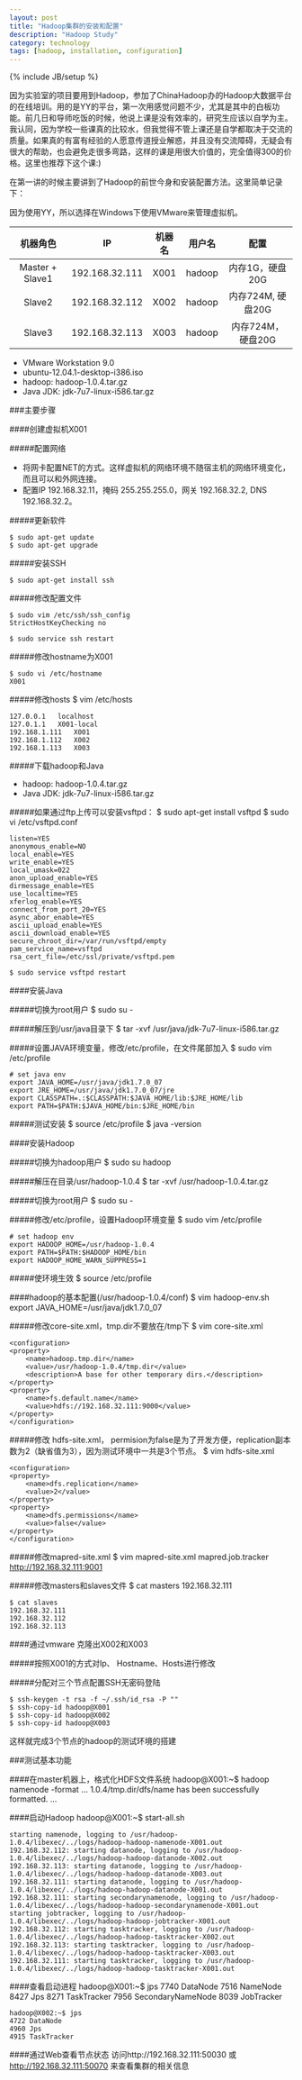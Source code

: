 ```yaml
---
layout: post
title: "Hadoop集群的安装和配置"
description: "Hadoop Study"
category: technology
tags: [hadoop, installation, configuration]
---
```

{% include JB/setup %}

因为实验室的项目要用到Hadoop，参加了ChinaHadoop办的Hadoop大数据平台的在线培训。用的是YY的平台，第一次用感觉问题不少，尤其是其中的白板功能。前几日和导师吃饭的时候，他说上课是没有效率的，研究生应该以自学为主。我认同，因为学校一些课真的比较水，但我觉得不管上课还是自学都取决于交流的质量。如果真的有富有经验的人愿意传道授业解惑，并且没有交流障碍，无疑会有很大的帮助，也会避免走很多弯路，这样的课是用很大价值的，完全值得300的价格。这里也推荐下这个课:)

在第一讲的时候主要讲到了Hadoop的前世今身和安装配置方法。这里简单记录下：

因为使用YY，所以选择在Windows下使用VMware来管理虚拟机。

 机器角色        | IP             | 机器名 | 用户名 | 配置
:---------------:|:--------------:|:------:|:------:|:-----------------:
 Master + Slave1 | 192.168.32.111 | X001   | hadoop | 内存1G，硬盘20G
 Slave2          | 192.168.32.112 | X002   | hadoop | 内存724M, 硬盘20G
 Slave3          | 192.168.32.113 | X003   | hadoop | 内存724M，硬盘20G

* VMware Workstation 9.0
* ubuntu-12.04.1-desktop-i386.iso
* hadoop: hadoop-1.0.4.tar.gz
* Java JDK: jdk-7u7-linux-i586.tar.gz

###主要步骤

####创建虚拟机X001

#####配置网络
- 将网卡配置NET的方式。这样虚拟机的网络环境不随宿主机的网络环境变化，而且可以和外网连接。
- 配置IP 192.168.32.11，掩码 255.255.255.0，网关 192.168.32.2, DNS 192.168.32.2。

#####更新软件

    $ sudo apt-get update
    $ sudo apt-get upgrade

#####安装SSH

    $ sudo apt-get install ssh

#####修改配置文件

    $ sudo vim /etc/ssh/ssh_config
    StrictHostKeyChecking no

    $ sudo service ssh restart

#####修改hostname为X001

    $ sudo vi /etc/hostname
    X001

#####修改hosts
    $ vim /etc/hosts

    127.0.0.1   localhost
    127.0.1.1   X001-local
    192.168.1.111   X001
    192.168.1.112   X002
    192.168.1.113   X003

#####下载hadoop和Java
* hadoop: hadoop-1.0.4.tar.gz
* Java JDK: jdk-7u7-linux-i586.tar.gz

#####如果通过ftp上传可以安装vsftpd：
    $ sudo apt-get install vsftpd
    $ sudo vi /etc/vsftpd.conf

    listen=YES
    anonymous_enable=NO
    local_enable=YES
    write_enable=YES
    local_umask=022
    anon_upload_enable=YES
    dirmessage_enable=YES
    use_localtime=YES
    xferlog_enable=YES
    connect_from_port_20=YES
    async_abor_enable=YES
    ascii_upload_enable=YES
    ascii_download_enable=YES
    secure_chroot_dir=/var/run/vsftpd/empty
    pam_service_name=vsftpd
    rsa_cert_file=/etc/ssl/private/vsftpd.pem

    $ sudo service vsftpd restart

####安装Java

#####切换为root用户
    $ sudo su -

#####解压到/usr/java目录下
    $ tar -xvf /usr/java/jdk-7u7-linux-i586.tar.gz

#####设置JAVA环境变量，修改/etc/profile，在文件尾部加入
    $ sudo vim /etc/profile

    # set java env
    export JAVA_HOME=/usr/java/jdk1.7.0_07
    export JRE_HOME=/usr/java/jdk1.7.0_07/jre
    export CLASSPATH=.:$CLASSPATH:$JAVA_HOME/lib:$JRE_HOME/lib
    export PATH=$PATH:$JAVA_HOME/bin:$JRE_HOME/bin

#####测试安装
    $ source /etc/profile
    $ java -version

####安装Hadoop

#####切换为hadoop用户
    $ sudo su hadoop

#####解压在目录/usr/hadoop-1.0.4
    $ tar -xvf /usr/hadoop-1.0.4.tar.gz

#####切换为root用户
    $ sudo su -

#####修改/etc/profile，设置Hadoop环境变量
    $ sudo vim /etc/profile

    # set hadoop env
    export HADOOP_HOME=/usr/hadoop-1.0.4
    export PATH=$PATH:$HADOOP_HOME/bin
    export HADOOP_HOME_WARN_SUPPRESS=1

#####使环境生效
    $ source /etc/profile

####hadoop的基本配置(/usr/hadoop-1.0.4/conf)
    $ vim hadoop-env.sh
    export JAVA_HOME=/usr/java/jdk1.7.0_07

#####修改core-site.xml，tmp.dir不要放在/tmp下
    $ vim core-site.xml

    <configuration>
    <property>
        <name>hadoop.tmp.dir</name>   
        <value>/usr/hadoop-1.0.4/tmp.dir</value>   
        <description>A base for other temporary dirs.</description>
    </property>
    <property>   
        <name>fs.default.name</name>   
        <value>hdfs://192.168.32.111:9000</value>
    </property>
    </configuration>

#####修改 hdfs-site.xml， permision为false是为了开发方便，replication副本数为2（缺省值为3），因为测试环境中一共是3个节点。
    $ vim hdfs-site.xml 

    <configuration>
    <property>
        <name>dfs.replication</name>
        <value>2</value> 
    </property> 
    <property>
        <name>dfs.permissions</name> 
        <value>false</value>
    </property>
    </configuration>

#####修改mapred-site.xml
    $ vim mapred-site.xml 
    <configuration>
    <property>
        <name>mapred.job.tracker</name>
        <value>http://192.168.32.111:9001</value>
    </property>
    </configuration>

#####修改masters和slaves文件
    $ cat masters 
    192.168.32.111

    $ cat slaves 
    192.168.32.111
    192.168.32.112
    192.168.32.113

####通过vmware 克隆出X002和X003

#####按照X001的方式对Ip、 Hostname、Hosts进行修改

#####分配对三个节点配置SSH无密码登陆

    $ ssh-keygen -t rsa -f ~/.ssh/id_rsa -P ""
    $ ssh-copy-id hadoop@X001
    $ ssh-copy-id hadoop@X002
    $ ssh-copy-id hadoop@X003



这样就完成3个节点的hadoop的测试环境的搭建

###测试基本功能

####在master机器上，格式化HDFS文件系统
    hadoop@X001:~$ hadoop namenode -format
    ...
    1.0.4/tmp.dir/dfs/name has been successfully formatted.
    ...

####启动Hadoop
    hadoop@X001:~$ start-all.sh

    starting namenode, logging to /usr/hadoop-1.0.4/libexec/../logs/hadoop-hadoop-namenode-X001.out
    192.168.32.112: starting datanode, logging to /usr/hadoop-1.0.4/libexec/../logs/hadoop-hadoop-datanode-X002.out
    192.168.32.113: starting datanode, logging to /usr/hadoop-1.0.4/libexec/../logs/hadoop-hadoop-datanode-X003.out
    192.168.32.111: starting datanode, logging to /usr/hadoop-1.0.4/libexec/../logs/hadoop-hadoop-datanode-X001.out
    192.168.32.111: starting secondarynamenode, logging to /usr/hadoop-1.0.4/libexec/../logs/hadoop-hadoop-secondarynamenode-X001.out
    starting jobtracker, logging to /usr/hadoop-1.0.4/libexec/../logs/hadoop-hadoop-jobtracker-X001.out
    192.168.32.112: starting tasktracker, logging to /usr/hadoop-1.0.4/libexec/../logs/hadoop-hadoop-tasktracker-X002.out
    192.168.32.113: starting tasktracker, logging to /usr/hadoop-1.0.4/libexec/../logs/hadoop-hadoop-tasktracker-X003.out
    192.168.32.111: starting tasktracker, logging to /usr/hadoop-1.0.4/libexec/../logs/hadoop-hadoop-tasktracker-X001.out

####查看启动进程
    hadoop@X001:~$ jps
    7740 DataNode
    7516 NameNode
    8427 Jps
    8271 TaskTracker
    7956 SecondaryNameNode
    8039 JobTracker

    hadoop@X002:~$ jps
    4722 DataNode
    4960 Jps
    4915 TaskTracker

####通过Web查看节点状态
访问http://192.168.32.111:50030 或 http://192.168.32.111:50070 来查看集群的相关信息


